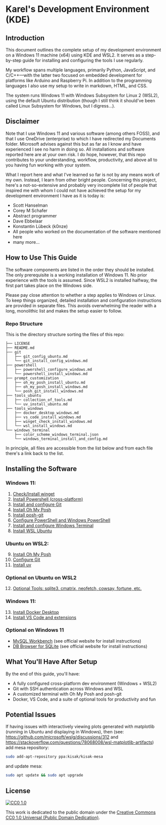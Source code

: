 # Karel's Development Environment (KDE)

## Introduction

This document outlines the complete setup of my development environment on a Windows 11 machine (x64) using KDE and WSL2. It serves as a step-by-step guide for installing and configuring the tools I use regularly.

My workflow spans multiple languages, primarily Python, JavaScript, and C/C++—with the latter two focused on embedded development for platforms like Arduino and Raspberry Pi. In addition to the programming languages I also use my setup to write in markdown, HTML, and CSS.

The system runs Windows 11 with Windows Subsystem for Linux 2 (WSL2), using the default Ubuntu distribution (though I still think it should've been called Linux Subsystem for Windows, but I digress...).

## Disclaimer

Note that I use Windows 11 and various software (among others FOSS), and that I use OneDrive (enterprise) to which I have redirected my Documents folder. Microsoft advises against this but as far as I know and have experienced I see no harm in doing so. All installations and software reported here are at your own risk. I do hope, however, that this repo contributes to your understanding, workflow, productivity, and above all to you having fun working with your system.

What I report here and what I've learned so far is not by any means work of my own. Instead, I learn from other bright people. Concerning this project, here's a not-so-extensive and probably very incomplete list of people that inspired me with whom I could not have achieved the setup for my development environment I have as it is today is:

- Scott Hanselman
- Corey M Schafer
- Abstract programmer
- Dave Ebbelaar
- Konstantin Lübeck (k0nze)
- All people who worked on the documentation of the software mentioned here
- many more...

## How to Use This Guide

The software components are listed in the order they should be installed. The only prerequisite is a working installation of Windows 11. No prior experience with the tools is assumed. Since WSL2 is installed halfway, the first part takes place on the Windows side.

Please pay close attention to whether a step applies to Windows or Linux. To keep things organized, detailed installation and configuration instructions are provided in separate files. This avoids overwhelming the reader with a long, monolithic list and makes the setup easier to follow.

### Repo Structure

<!-- TODO: Re-make dir -->

This is the directory structure sorting the files of this repo:

```text
├── LICENSE
├── README.md
├── git
│   ├── git_config_ubuntu.md
│   └── git_install_config_windows.md
├── powershell
│   ├── powershell_configure_windows.md
│   └── powershell_install_windows.md
├── prompt_customization
│   ├── oh_my_posh_install_ubuntu.md
│   ├── oh_my_posh_install_windows.md
│   └── posh_git_install_windows.md
├── tools_ubuntu
│   ├── collection_of_tools.md
│   └── uv_install_ubuntu.md
├── tools_windows
│   ├── docker_desktop_windows.md
│   ├── vs_code_install_windows.md
│   ├── winget_check_install_windows.md
│   └── wsl_install_windows.md
└── windows_terminal
    ├── color_scheme_windows_terminal.json
    └── windows_terminal_install_and_config.md
```

In principle, all files are accessible from the list below and from each file there's a link back to the list.

## Installing the Software

### Windows 11:

1. <a href="./tools_windows/winget_check_install_windows.md">Check/Install winget</a>
2. <a href="./powershell/powershell_install_windows.md">Install Powershell (cross-platform)</a>
3. <a href="./git/git_install_config_windows.md">Install and configure Git</a>
4. <a href="./prompt_customization/oh_my_posh_install_windows.md">Install Oh My Posh</a>
5. <a href="./prompt_customization/posh_git_install_windows.md">Install posh-git</a>
6. <a href="./powershell/powershell_configure_windows.md">Configure PowerShell and Windows PowerShell</a>
7. <a href="./windows_terminal/windows_terminal_install_and_config.md">Install and configure Windows Terminal</a>
8. <a href="./tools_windows/wsl_install_windows.md">Install WSL Ubuntu</a>

### Ubuntu on WSL2:
9. <a href="./prompt_customization/oh_my_posh_install_ubuntu.md">Install Oh My Posh</a>
10. <a href="./git/git_config_ubuntu.md">Configure Git</a>
11. <a href="./tools_ubuntu/uv_install_ubuntu.md">Install uv</a>

### Optional on Ubuntu on WSL2

12. <a href="./tools_ubuntu/collection_of_tools.md">Optional Tools: sqlite3, cmatrix, neofetch, cowsay, fortune, etc.</a>

### Windows 11:

13. <a href="./tools_windows/docker_desktop_windows.md">Install Docker Desktop</a>
14. <a href="./tools_windows/vs_code_install_windows.md">Install VS Code and extensions</a>

### Optional on Windows 11

- [MySQL Workbench](https://www.mysql.com/products/workbench/) (see official website for install instructions)
- [DB Browser for SQLite](https://sqlitebrowser.org/) (see official website for install instructions)

## What You'll Have After Setup

By the end of this guide, you'll have:
- A fully configured cross-platform dev environment (Windows + WSL2)
- Git with SSH authentication across Windows and WSL
- A customized terminal with Oh My Posh and posh-git
- Docker, VS Code, and a suite of optional tools for productivity and fun

## Potential Issues

If having issues with interactively viewing plots generated with matplotlib (running in Ubuntu and displaying in Windows), then (see: https://github.com/microsoft/wslg/discussions/312 and https://stackoverflow.com/questions/78068008/wsl-matplotlib-artifacts) add mesa repository:

```bash
sudo add-apt-repository ppa:kisak/kisak-mesa
```

and update mesa:

```bash
sudo apt update && sudo apt upgrade
```

## License

[![CC0 1.0][cc0-shield]][cc0]

This work is dedicated to the public domain under the [Creative Commons CC0 1.0 Universal (Public Domain Dedication)][cc0].

[cc0]: https://creativecommons.org/publicdomain/zero/1.0/
[cc0-shield]: https://licensebuttons.net/p/mark/1.0/88x31.png
